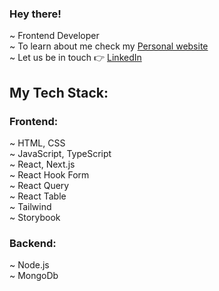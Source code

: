###  Hey there!  </br>
~ Frontend Developer</br>
~ To learn about me check my [Personal website](https://xenia-rachouti.vercel.app/)<br/>
~ Let us be in touch :point_right: [LinkedIn](https://www.linkedin.com/in/xenia-rachouti/?locale=en_US)</br>

## My Tech Stack: 

### Frontend: 
~ HTML, CSS </br>
~ JavaScript, TypeScript </br>
~ React, Next.js </br>
~ React Hook Form </br>
~ React Query </br>
~ React Table </br>
~ Tailwind </br>
~ Storybook </br>

  
### Backend:
~ Node.js </br>
~ MongoDb </br>



